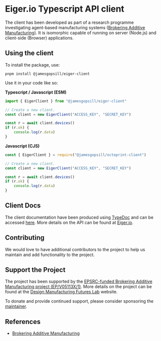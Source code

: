 # Eiger.io Typescript API client

The client has been developed as part of a research programme investigating agent-based manufacturing systems ([Brokering Additive Manufacturing](https://dmf-lab.co.uk/brokering-additive-manufacturing/)). It is isomorphic capable of running on server (Node.js) and client-side (Browser) applications.

## Using the client

To install the package, use:

```
pnpm install @jamesgopsill/eiger-client
```

Use it in your code like so:

**Typescript / Javascript (ESM)**

```typescript
import { EigerClient } from "@jamesgopsill/eiger-client"

// Create a new client.
const client = new EigerClient("ACCESS_KEY", "SECRET_KEY")

const r = await client.devices()
if (r.ok) {
	console.log(r.data)
}
```

**Javascript (CJS)**

```javascript
const { EigerClient } = require("@jamesgopsill/octoprint-client")

// Create a new client.
const client = new EigerClient("ACCESS_KEY", "SECRET_KEY")

const r = await client.devices()
if (r.ok) {
	console.log(r.data)
}
```

## Client Docs

The client documentation have been produced using [TypeDoc](https://typedoc.org/) and can be accessed [here](https://jamesgopsill.github.io/octoprint-client/). More details on the API can be found at [Eiger.io](https://www.eiger.io/developer).

## Contributing

We would love to have additional contributors to the project to help us maintain and add functionality to the project.

## Support the Project

The project has been supported by the [EPSRC-funded Brokering Additive Manufacturing project (EP/V05113X/1)](https://gow.epsrc.ukri.org/NGBOViewGrant.aspx?GrantRef=EP/V05113X/1). More details on the project can be found at the [Design Manufacturing Futures Lab](https://dmf-lab.co.uk/) website.

To donate and provide continued support, please consider sponsoring the [maintainer](https://github.com/sponsors/jamesgopsill).

## References

- [Brokering Additive Manufacturing](https://dmf-lab.co.uk/brokering-additive-manufacturing/)
